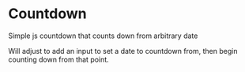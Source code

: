 # Countdown
Simple js countdown that counts down from arbitrary date

Will adjust to add an input to set a date to countdown from, then begin counting down from that point. 
